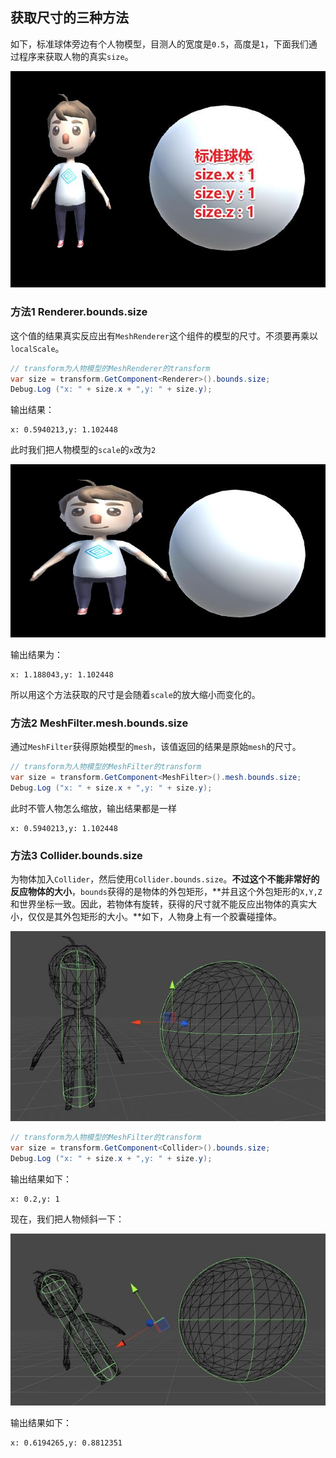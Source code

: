 ## 获取尺寸的三种方法

如下，标准球体旁边有个人物模型，目测人的宽度是`0.5`，高度是`1`，下面我们通过程序来获取人物的真实`size`。

![image-20230716105751214](Unity中获取物体的尺寸（size）的三种方法.assets/image-20230716105751214.png)

### 方法1 Renderer.bounds.size

这个值的结果真实反应出有`MeshRenderer`这个组件的模型的尺寸。不须要再乘以`localScale`。

```csharp
// transform为人物模型的MeshRenderer的transform
var size = transform.GetComponent<Renderer>().bounds.size;
Debug.Log ("x: " + size.x + ",y: " + size.y);
```

输出结果：

```string
x: 0.5940213,y: 1.102448
```

此时我们把人物模型的`scale`的`x`改为`2`

![image-20230716105828353](Unity中获取物体的尺寸（size）的三种方法.assets/image-20230716105828353.png)

输出结果为：

```string
x: 1.188043,y: 1.102448
```

所以用这个方法获取的尺寸是会随着`scale`的放大缩小而变化的。

### 方法2 MeshFilter.mesh.bounds.size

通过`MeshFilter`获得原始模型的`mesh`，该值返回的结果是原始`mesh`的尺寸。

```csharp
// transform为人物模型的MeshFilter的transform
var size = transform.GetComponent<MeshFilter>().mesh.bounds.size;
Debug.Log ("x: " + size.x + ",y: " + size.y);
```

此时不管人物怎么缩放，输出结果都是一样

```string
x: 0.5940213,y: 1.102448
```

### 方法3 Collider.bounds.size

为物体加入`Collider`，然后使用`Collider.bounds.size`。**不过这个不能非常好的反应物体的大小**，`bounds`获得的是物体的外包矩形，**并且这个外包矩形的`X,Y,Z`和世界坐标一致。因此，若物体有旋转，获得的尺寸就不能反应出物体的真实大小，仅仅是其外包矩形的大小。**如下，人物身上有一个胶囊碰撞体。

![image-20230716105846220](Unity中获取物体的尺寸（size）的三种方法.assets/image-20230716105846220.png)

```csharp
// transform为人物模型的MeshFilter的transform
var size = transform.GetComponent<Collider>().bounds.size;
Debug.Log ("x: " + size.x + ",y: " + size.y);
```

输出结果如下：

```string
x: 0.2,y: 1
```

现在，我们把人物倾斜一下：

![image-20230716105948503](Unity中获取物体的尺寸（size）的三种方法.assets/image-20230716105948503.png)

输出结果如下：

```string
x: 0.6194265,y: 0.8812351
```